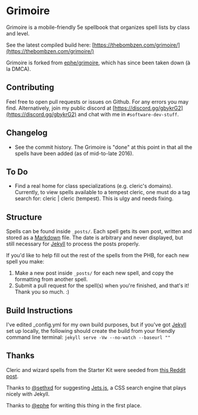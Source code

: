 # Grimoire

Grimoire is a mobile-friendly 5e spellbook that organizes spell lists by class and level.

See the latest compiled build here: [https://thebombzen.com/grimoire/](https://thebombzen.com/grimoire/)

Grimoire is forked from [ephe/grimoire](https://github.com/ephe/grimoire/), which has since been taken down (à la DMCA).

## Contributing
Feel free to open pull requests or issues on Github. For any errors you may find. Alternatively, join my public discord at [https://discord.gg/gbykrG2](https://discord.gg/gbykrG2) and chat with me in `#software-dev-stuff`. 

## Changelog
* See the commit history. The Grimoire is "done" at this point in that all the spells have been added (as of mid-to-late 2016).

## To Do
* Find a real home for class specializations (e.g. cleric's domains). Currently, to view spells available to a tempest cleric, one must do a tag search for: cleric | cleric (tempest). This is ulgy and needs fixing.

## Structure
Spells can be found inside `_posts/`. Each spell gets its own post, written and stored as a [Markdown](https://daringfireball.net/projects/markdown/basics) file. The date is arbitrary and never displayed, but still necessary for [Jekyll](https://jekyllrb.com) to process the posts properly.

If you'd like to help fill out the rest of the spells from the PHB, for each new spell you make:

1. Make a new post inside `_posts/` for each new spell, and copy the formatting from another spell.
2. Submit a pull request for the spell(s) when you're finished, and that's it! Thank you so much. :)

## Build Instructions
I've edited _config.yml for my own build purposes, but if you've got [Jekyll](https://jekyllrb.com) set up locally, the following should create the build from your friendly command line terminal:
`jekyll serve -Vw --no-watch --baseurl ""`

## Thanks

Cleric and wizard spells from the Starter Kit were seeded from [this Reddit post](https://www.reddit.com/r/DnD/comments/2a7wau/5e_cleric_and_wizard_spells_sorted_by_level/).

Thanks to [@sethxd](https://github.com/sethxd/) for suggesting [Jets.js](https://jets.js.org/), a CSS search engine that plays nicely with Jekyll.

Thanks to [@ephe](https://github.com/ephe/) for writing this thing in the first place.


